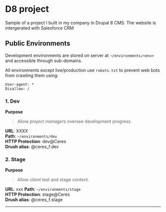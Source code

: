 # D8 project

Sample of a project I built in my company in Drupal 8 CMS.
The website is intergerated with Salesforce CRM


## Public Environments

Development environments are stored on server at `~/environments/<env>` and accessible through sub-domains.

All environments except live/production use `robots.txt` to prevent web bots from crawling them using:

```
User-agent: *
Disallow: /
```


### 1. Dev

**Purpose**  
> Allow _project managers_ oversee development progress.

**URL**: XXXX  
**Path**: `~/environments/dev`  
**HTTP Protection**: dev@Ceres  
**Drush alias**: @ceres_f.dev  


### 2. Stage

**Purpose**  
> Allow _client_ test and stage content.

**URL**: xxx
**Path**: `~/environments/stage`  
**HTTP Protection**: stage@Ceres  
**Drush alias**: @ceres_f.stage  

---
